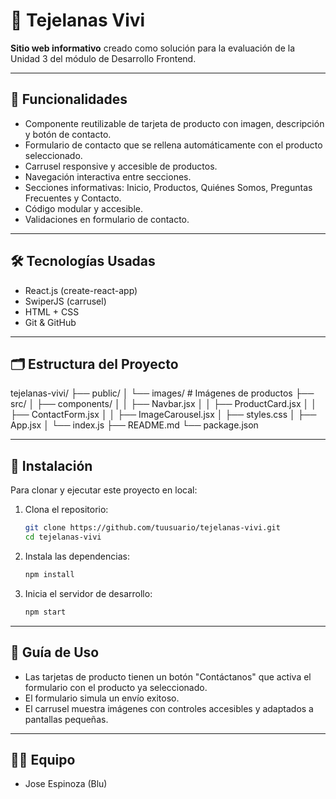 # 🧶 Tejelanas Vivi

**Sitio web informativo** creado como solución para la evaluación de la Unidad 3 del módulo de Desarrollo Frontend.

---

## 📌 Funcionalidades

- Componente reutilizable de tarjeta de producto con imagen, descripción y botón de contacto.
- Formulario de contacto que se rellena automáticamente con el producto seleccionado.
- Carrusel responsive y accesible de productos.
- Navegación interactiva entre secciones.
- Secciones informativas: Inicio, Productos, Quiénes Somos, Preguntas Frecuentes y Contacto.
- Código modular y accesible.
- Validaciones en formulario de contacto.

---

## 🛠️ Tecnologías Usadas

- React.js (create-react-app)
- SwiperJS (carrusel)
- HTML + CSS
- Git & GitHub

---

## 🗂️ Estructura del Proyecto

tejelanas-vivi/
├── public/
│ └── images/ # Imágenes de productos
├── src/
│ ├── components/
│ │ ├── Navbar.jsx
│ │ ├── ProductCard.jsx
│ │ ├── ContactForm.jsx
│ │ ├── ImageCarousel.jsx
│ ├── styles.css
│ ├── App.jsx
│ └── index.js
├── README.md
└── package.json


---

## 🚀 Instalación

Para clonar y ejecutar este proyecto en local:

1. Clona el repositorio:

    ```bash
    git clone https://github.com/tuusuario/tejelanas-vivi.git
    cd tejelanas-vivi
    ```

2. Instala las dependencias:

    ```bash
    npm install
    ```

3. Inicia el servidor de desarrollo:

    ```bash
    npm start
    ```

---

## 💬 Guía de Uso

- Las tarjetas de producto tienen un botón "Contáctanos" que activa el formulario con el producto ya seleccionado.
- El formulario simula un envío exitoso.
- El carrusel muestra imágenes con controles accesibles y adaptados a pantallas pequeñas.

---

## 👩‍💻 Equipo

- Jose Espinoza (Blu)

